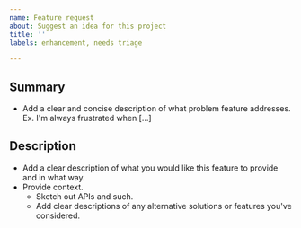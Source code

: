 ```yaml
---
name: Feature request
about: Suggest an idea for this project
title: ''
labels: enhancement, needs triage

---
```


## Summary

- Add a clear and concise description of what problem feature addresses. Ex. I'm always frustrated when [...]

## Description

- Add a clear description of what you would like this feature to provide and in what way.
- Provide context.
  - Sketch out APIs and such.
  - Add clear descriptions of any alternative solutions or features you've considered.
